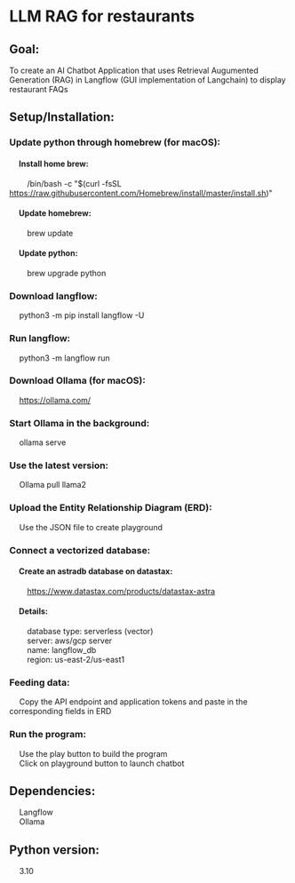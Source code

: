 # LLM RAG for restaurants 

## Goal: 
To create an AI Chatbot Application that uses Retrieval Augumented Generation (RAG) in Langflow (GUI implementation of Langchain) to display restaurant FAQs

## Setup/Installation:

### Update python through homebrew (for macOS):  

#### &emsp; Install home brew:
&emsp;&emsp; /bin/bash -c "$(curl -fsSL https://raw.githubusercontent.com/Homebrew/install/master/install.sh)"

#### &emsp; Update homebrew:
&emsp;&emsp; brew update

#### &emsp; Update python:
&emsp;&emsp; brew upgrade python  

### Download langflow:
&emsp; python3 -m pip install langflow -U

### Run langflow:
&emsp; python3 -m langflow run

### Download Ollama (for macOS):
&emsp; https://ollama.com/

### Start Ollama in the background:
&emsp; ollama serve

### Use the latest version:
&emsp; Ollama pull llama2

### Upload the Entity Relationship Diagram (ERD):
&emsp; Use the JSON file to create playground

### Connect a vectorized database:

#### &emsp; Create an astradb database on datastax:
&emsp;&emsp; https://www.datastax.com/products/datastax-astra  

#### &emsp; Details:
&emsp;&emsp; database type: serverless (vector)  
&emsp;&emsp; server: aws/gcp server  
&emsp;&emsp; name: langflow_db  
&emsp;&emsp; region: us-east-2/us-east1  

### Feeding data:
&emsp; Copy the API endpoint and application tokens and paste in the corresponding fields in ERD

### Run the program:
&emsp; Use the play button to build the program  
&emsp; Click on playground button to launch chatbot

## Dependencies:
&emsp; Langflow  
&emsp; Ollama

## Python version:
&emsp; 3.10
